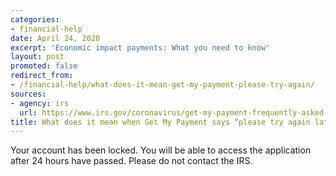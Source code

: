 ```yaml
---
categories:
- financial-help
date: April 24, 2020
excerpt: 'Economic impact payments: What you need to know'
layout: post
promoted: false
redirect_from:
- /financial-help/what-does-it-mean-get-my-payment-please-try-again/
sources:
- agency: irs
  url: https://www.irs.gov/coronavirus/get-my-payment-frequently-asked-questions
title: What does it mean when Get My Payment says “please try again later”?
---
```


Your account has been locked. You will be able to access the application after 24 hours have passed. Please do not contact the IRS.